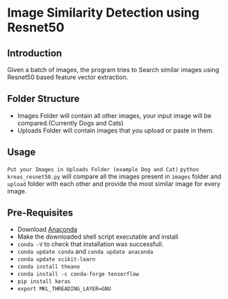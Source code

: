 # Image Similarity Detection using Resnet50

## Introduction
Given a batch of images, the program tries to Search similar images using Resnet50 based feature vector extraction.

## Folder Structure
* Images Folder will contain all other images, your input image will be compared.(Currently Dogs and Cats)
* Uploads Folder will contain images that you upload or paste in them.

## Usage
``Put your Images in Uploads Folder (example Dog and Cat)``
``python kreas_resnet50.py`` will compare all the images present in ``images`` folder and ``upload`` folder with each other and provide the most similar image for every image. 

## Pre-Requisites
* Download [Anaconda](https://www.anaconda.com/download/#linux)
* Make the downloaded shell script executable and install
* ``conda -V`` to check that installation was successfull. 
* ``conda update conda`` and ``conda update anaconda``
* ``conda update scikit-learn``
* ``conda install theano``
* ``conda install -c conda-forge tensorflow``
* ``pip install keras``
* ``export MKL_THREADING_LAYER=GNU``

